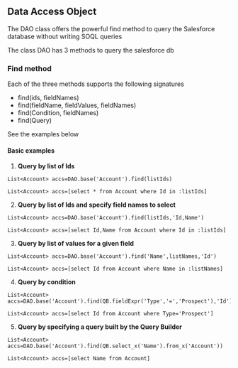 ## Data Access Object

The DAO class offers the powerful find method to query the Salesforce database without writing SOQL queries 

The class DAO has 3 methods to query the salesforce db

### Find method

Each of the three methods supports the following signatures 

* find(ids, fieldNames)
* find(fieldName, fieldValues, fieldNames)
* find(Condition, fieldNames) 
* find(Query)

See the examples below

#### Basic examples

1. **Query by list of Ids**

  ```apex
  List<Account> accs=DAO.base('Account').find(listIds)
  ```


  ```apex
  List<Account> accs=[select * from Account where Id in :listIds]
  ```
  
2. **Query by list of Ids and specify field names to select**

  ```apex
  List<Account> accs=DAO.base('Account').find(listIds,'Id,Name')
  ```


  ```apex
  List<Account> accs=[select Id,Name from Account where Id in :listIds]
  ```
  
3. **Query by list of values for a given field**
  
  ```apex
  List<Account> accs=DAO.base('Account').find('Name',listNames,'Id')
  ```


  ```apex
  List<Account> accs=[select Id from Account where Name in :listNames]
  ```
  
4. **Query by condition**
  
  ```apex
  List<Account> accs=DAO.base('Account').find(QB.fieldExpr('Type','=','Prospect'),'Id')
  ```


  ```apex
  List<Account> accs=[select Id from Account where Type='Prospect']
  ```

5. **Query by specifying a query built by the Query Builder**
  
  ```apex
  List<Account> accs=DAO.base('Account').find(QB.select_x('Name').from_x('Account'))
  ```


  ```apex
  List<Account> accs=[select Name from Account]
  ```
